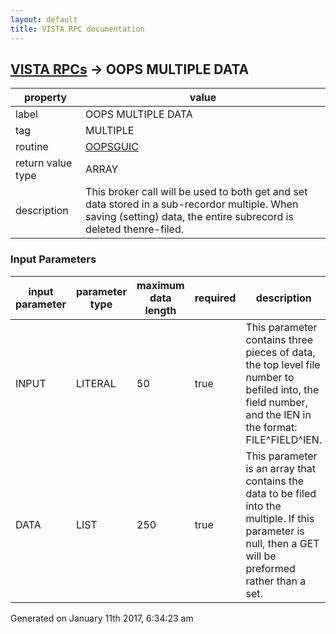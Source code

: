 ```yaml
---
layout: default
title: VISTA RPC documentation
---
```




## [VISTA RPCs](TableOfContent.md) &#8594; OOPS MULTIPLE DATA 

 property | value 
--- | --- 
 label | OOPS MULTIPLE DATA
 tag | MULTIPLE
 routine | [OOPSGUIC](http://code.osehra.org/dox/Routine_OOPSGUIC_source.html)
 return value type | ARRAY
 description | This broker call will be used to both get and set data stored in a sub-recordor multiple.  When saving (setting) data, the entire subrecord is deleted thenre-filed.

### Input Parameters

| input parameter | parameter type | maximum data length | required | description | 
| --- | --- | --- | --- | --- | 
| INPUT | LITERAL | 50 | true | This parameter contains three pieces of data, the top level file number to befiled into, the field number, and the IEN in the format:  FILE^FIELD^IEN. | 
| DATA | LIST | 250 | true | This parameter is an array that contains the data to be filed into the multiple.  If this parameter is null, then a GET will be preformed rather than a set. | 




Generated on January 11th 2017, 6:34:23 am